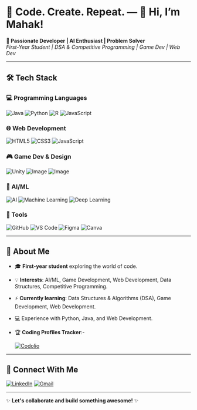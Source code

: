 # 🌟 Code. Create. Repeat. — 👋 Hi, I’m Mahak!

**🚀 Passionate Developer | AI Enthusiast | Problem Solver**  
*First-Year Student | DSA & Competitive Programming | Game Dev | Web Dev*

---

## 🛠️ Tech Stack

### 💻 Programming Languages
![Java](https://img.shields.io/badge/Java-ED8B00?logo=openjdk&logoColor=white)
![Python](https://img.shields.io/badge/Python-3776AB?logo=python&logoColor=white)
![R](https://img.shields.io/badge/R-276DC3?logo=r&logoColor=white)
![JavaScript](https://img.shields.io/badge/JavaScript-F7DF1E?logo=javascript&logoColor=black)

### 🌐 Web Development
![HTML5](https://img.shields.io/badge/HTML5-E34F26?logo=html5&logoColor=white)
![CSS3](https://img.shields.io/badge/CSS3-1572B6?logo=css3&logoColor=white)
![JavaScript](https://img.shields.io/badge/JavaScript-F7DF1E?logo=javascript&logoColor=black)

### 🎮 Game Dev & Design
![Unity](https://img.shields.io/badge/Unity-000000?logo=unity&logoColor=white)
![Image](https://github.com/user-attachments/assets/0e48eab9-fe16-4111-aa7a-79318dd0d1ad)
![Image](https://github.com/user-attachments/assets/1a24dbdb-26e3-41a6-8ce0-38e9c83731ae)

### 🤖 AI/ML
![AI](https://img.shields.io/badge/AI-FFD700?logo=ai&logoColor=black) 
![Machine Learning](https://img.shields.io/badge/ML-FFA500?logo=ml&logoColor=white)
![Deep Learning](https://img.shields.io/badge/Deep_Learning-00008B?logo=dl&logoColor=white)

### 🔧 Tools
![GitHub](https://img.shields.io/badge/GitHub-181717?logo=github&logoColor=white)
![VS Code](https://img.shields.io/badge/VS_Code-007ACC?logo=visual-studio-code&logoColor=white)
![Figma](https://img.shields.io/badge/Figma-F24E1E?logo=figma&logoColor=white)
![Canva](https://img.shields.io/badge/Canva-00C4CC?logo=canva&logoColor=white)

---

## 📌 About Me

- 🎓 **First-year student** exploring the world of code.
- 💡 **Interests**: AI/ML, Game Development, Web Development, Data Structures, Competitive Programming.
- ⚡ **Currently learning**: Data Structures & Algorithms (DSA), Game Development, Web Development.
- 💻 Experience with Python, Java, and Web Development.
- 🏆 **Coding Profiles Tracker**:-
  
  [![Codolio](https://img.shields.io/badge/Codolio-f09e05?logo=portfolio&logoColor=white)](https://codolio.com/profile/Mahak)

---

## 🤝 Connect With Me

[![LinkedIn](https://img.shields.io/badge/LinkedIn-0A66C2?logo=linkedin&logoColor=white)](https://www.linkedin.com/in/mahak-goswami-4224aa326/)  [![Gmail](https://img.shields.io/badge/Gmail-EA4335?logo=gmail&logoColor=white)](mahak.goswami2050@gmail.com)  

---

✨ **Let's collaborate and build something awesome!** ✨
